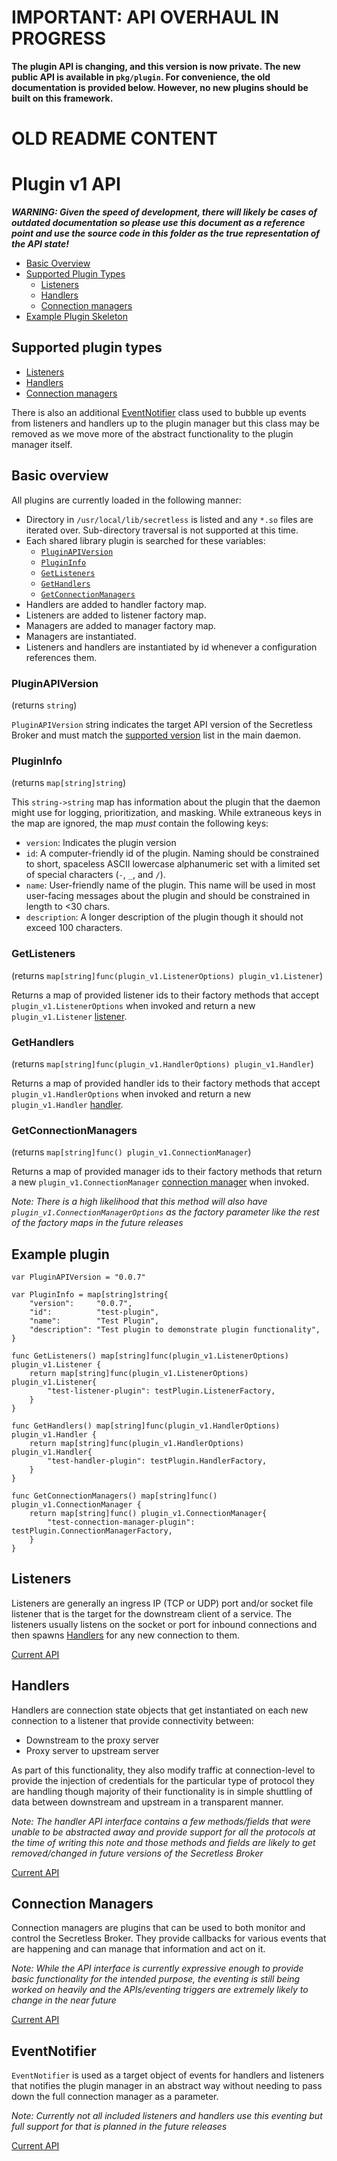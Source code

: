 # IMPORTANT: API OVERHAUL IN PROGRESS

**The plugin API is changing, and this version is now private.  The new public API is
available in `pkg/plugin`. For convenience, the old documentation is provided below.
However, no new plugins should be built on this framework.**

# OLD README CONTENT

# Plugin v1 API

**_WARNING: Given the speed of development, there will likely be cases of outdated documentation so please use this document
as a reference point and use the source code in this folder as the true representation of the API state!_**

- [Basic Overview](#basic-overview)
- [Supported Plugin Types](#supported-plugin-types)
  - [Listeners](#listeners)
  - [Handlers](#handlers)
  - [Connection managers](#connection-managers)
- [Example Plugin Skeleton](#example-plugin)

## Supported plugin types

- [Listeners](#listeners)
- [Handlers](#handlers)
- [Connection managers](#connection-managers)

There is also an additional [EventNotifier](#eventnotifier) class used to bubble up events from listeners and handlers up
to the plugin manager but this class may be removed as we move more of the abstract functionality to the plugin manager
itself.

## Basic overview

All plugins are currently loaded in the following manner:
- Directory in `/usr/local/lib/secretless` is listed and any `*.so` files are iterated over. Sub-directory traversal
is not supported at this time.
- Each shared library plugin is searched for these variables:
  - [`PluginAPIVersion`](#pluginapiversion)
  - [`PluginInfo`](#plugininfo)
  - [`GetListeners`](#getlisteners)
  - [`GetHandlers`](#gethandlers)
  - [`GetConnectionManagers`](#getconnectionmanagers)
 - Handlers are added to handler factory map.
 - Listeners are added to listener factory map.
 - Managers are added to manager factory map.
 - Managers are instantiated.
 - Listeners and handlers are instantiated by id whenever a configuration references them.

 ### PluginAPIVersion
 (returns `string`)

`PluginAPIVersion` string indicates the target API version of the Secretless Broker and must match the
[supported version](https://github.com/cyberark/secretless-broker/blob/master/internal/plugin/manager.go#L108) list in the
main daemon.

### PluginInfo
(returns `map[string]string`)

This `string->string` map has information about the plugin that the daemon might use for logging, prioritization, and masking.
While extraneous keys in the map are ignored, the map _must_ contain the following keys:
- `version`: Indicates the plugin version
- `id`: A computer-friendly id of the plugin. Naming should be constrained to short, spaceless ASCII lowercase alphanumeric
set with a limited set of special characters (`-`, `_`, and `/`).
- `name`: User-friendly name of the plugin. This name will be used in most user-facing messages about the plugin and should
be constrained in length to <30 chars.
- `description`: A longer description of the plugin though it should not exceed 100 characters.

### GetListeners
(returns `map[string]func(plugin_v1.ListenerOptions) plugin_v1.Listener`)

Returns a map of provided listener ids to their factory methods that accept `plugin_v1.ListenerOptions` when invoked and
return a new `plugin_v1.Listener` [listener](#listeners).

### GetHandlers
(returns `map[string]func(plugin_v1.HandlerOptions) plugin_v1.Handler`)

Returns a map of provided handler ids to their factory methods that accept `plugin_v1.HandlerOptions` when invoked and
return a new `plugin_v1.Handler` [handler](#handlers).

### GetConnectionManagers
(returns `map[string]func() plugin_v1.ConnectionManager`)

Returns a map of provided manager ids to their factory methods that return a new `plugin_v1.ConnectionManager`
[connection manager](#connection-managers) when invoked.

_Note: There is a high likelihood that this method will also have `plugin_v1.ConnectionManagerOptions` as the
factory parameter like the rest of the factory maps in the future releases_

## Example plugin
```
var PluginAPIVersion = "0.0.7"

var PluginInfo = map[string]string{
	"version":     "0.0.7",
	"id":          "test-plugin",
	"name":        "Test Plugin",
	"description": "Test plugin to demonstrate plugin functionality",
}

func GetListeners() map[string]func(plugin_v1.ListenerOptions) plugin_v1.Listener {
	return map[string]func(plugin_v1.ListenerOptions) plugin_v1.Listener{
		"test-listener-plugin": testPlugin.ListenerFactory,
	}
}

func GetHandlers() map[string]func(plugin_v1.HandlerOptions) plugin_v1.Handler {
	return map[string]func(plugin_v1.HandlerOptions) plugin_v1.Handler{
		"test-handler-plugin": testPlugin.HandlerFactory,
	}
}

func GetConnectionManagers() map[string]func() plugin_v1.ConnectionManager {
	return map[string]func() plugin_v1.ConnectionManager{
		"test-connection-manager-plugin": testPlugin.ConnectionManagerFactory,
	}
}
```

## Listeners

Listeners are generally an ingress IP (TCP or UDP) port and/or socket file listener that is the target for the
downstream client of a service. The listeners usually listens on the socket or port for inbound connections and
then spawns [Handlers](#handlers) for any new connection to them.

[Current API](https://github.com/cyberark/secretless-broker/blob/master/pkg/secretless/plugin_v1/listener.go)

## Handlers

Handlers are connection state objects that get instantiated on each new connection to a listener that provide
connectivity between:

- Downstream to the proxy server
- Proxy server to upstream server

As part of this functionality, they also modify traffic at connection-level to provide the injection of credentials
for the particular type of protocol they are handling though majority of their functionality is in simple shuttling
of data between downstream and upstream in a transparent manner.

_Note: The handler API interface contains a few methods/fields that were unable to be abstracted away and provide
support for all the protocols at the time of writing this note and those methods and fields are likely to get
removed/changed in future versions of the Secretless Broker_

[Current API](https://github.com/cyberark/secretless-broker/blob/master/pkg/secretless/plugin_v1/handler.go)

## Connection Managers

Connection managers are plugins that can be used to both monitor and control the Secretless Broker. They provide callbacks
for various events that are happening and can manage that information and act on it.

_Note: While the API interface is currently expressive enough to provide basic functionality for the intended
purpose, the eventing is still being worked on heavily and the APIs/eventing triggers are extremely likely to
change in the near future_

[Current API](https://github.com/cyberark/secretless-broker/blob/master/pkg/secretless/plugin_v1/connection_manager.go)

## EventNotifier

`EventNotifier` is used as a target object of events for handlers and listeners that notifies the plugin manager
in an abstract way without needing to pass down the full connection manager as a parameter.

_Note: Currently not all included listeners and handlers use this eventing but full support for that is planned
in the future releases_

[Current API](https://github.com/cyberark/secretless-broker/blob/master/pkg/secretless/plugin_v1/event_notifier.go)
